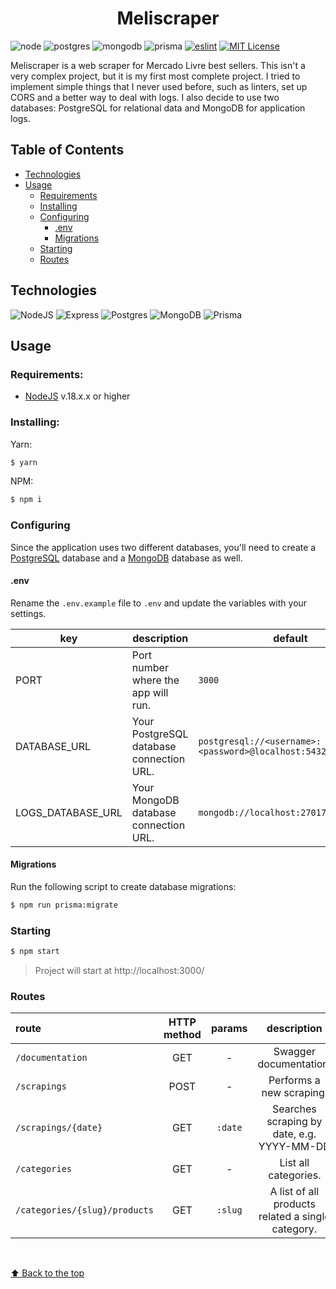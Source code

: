 <h1 align="center"> Meliscraper</h1>

![node](https://img.shields.io/static/v1?label=node&message=18.14.0&color=2d3748&logo=node.js&style=flat-square)
![postgres](https://img.shields.io/static/v1?label=postgres&message=12.15&color=2d3748&logo=postgresql&style=flat-square)
![mongodb](https://img.shields.io/static/v1?label=mongodb&message=6.0.6&color=2d3748&logo=mongodb&style=flat-square)
![prisma](https://img.shields.io/static/v1?label=prisma&message=4.13.0&color=2d3748&logo=prisma&style=flat-square)
[![eslint](https://img.shields.io/badge/eslint-8.31.0-4b32c3?style=flat-square&logo=eslint)](https://eslint.org/)
[![MIT License](https://img.shields.io/badge/license-MIT-green?style=flat-square)](https://raw.githubusercontent.com/daspeon/meliscraper/main/LICENSE)

Meliscraper is a web scraper for Mercado Livre best sellers. This isn't a very complex project, but it is my first most complete project. I tried to implement simple things that I never used before, such as linters, set up CORS and a better way to deal with logs. I also decide to use two databases: PostgreSQL for relational data and MongoDB for application logs.

## Table of Contents

- [Technologies](#technologies)
- [Usage](#usage)
  - [Requirements](#requirements)
  - [Installing](#installing)
  - [Configuring](#configuring)
    - [.env](#env)
    - [Migrations](#migrations)
  - [Starting](#starting)
  - [Routes](#routes)
    <br/>

## Technologies

![NodeJS](https://img.shields.io/badge/node.js-6DA55F?style=for-the-badge&logo=node.js&logoColor=white)
![Express](https://img.shields.io/badge/express.js-%23404d59.svg?style=for-the-badge&logo=express&logoColor=%2361DAFB)
![Postgres](https://img.shields.io/badge/postgres-%23316192.svg?style=for-the-badge&logo=postgresql&logoColor=white)
![MongoDB](https://img.shields.io/badge/MongoDB-%234ea94b.svg?style=for-the-badge&logo=mongodb&logoColor=white)
![Prisma](https://img.shields.io/badge/Prisma-3982CE?style=for-the-badge&logo=Prisma&logoColor=white)

## Usage

### **Requirements:**

- [NodeJS](https://nodejs.org/en) v.18.x.x or higher

### **Installing:**

Yarn:

```bash
$ yarn
```

NPM:

```bash
$ npm i
```

### **Configuring**

Since the application uses two different databases, you'll need to create a [PostgreSQL](https://www.postgresql.org/) database and a [MongoDB](https://www.mongodb.com/) database as well.

#### **.env**

Rename the `.env.example` file to `.env` and update the variables with your settings.

| key               | description                              | default                                                        |
| ----------------- | ---------------------------------------- | -------------------------------------------------------------- |
| PORT              | Port number where the app will run.      | `3000`                                                         |
| DATABASE_URL      | Your PostgreSQL database connection URL. | `postgresql://<username>:<password>@localhost:5432/<database>` |
| LOGS_DATABASE_URL | Your MongoDB database connection URL.    | `mongodb://localhost:27017/<database>`                         |

#### **Migrations**

Run the following script to create database migrations:

```bash
$ npm run prisma:migrate
```

### **Starting**

```bash
$ npm start
```

> Project will start at http://localhost:3000/

### **Routes**

| route                         | HTTP method | params  |                    description                    |
| :---------------------------- | :---------: | :-----: | :-----------------------------------------------: |
| `/documentation`              |     GET     |    -    |              Swagger documentation.               |
| `/scrapings`                  |    POST     |    -    |             Performs a new scraping.              |
| `/scrapings/{date}`           |     GET     | `:date` |    Searches scraping by date, e.g. YYYY-MM-DD     |
| `/categories`                 |     GET     |    -    |               List all categories.                |
| `/categories/{slug}/products` |     GET     | `:slug` | A list of all products related a single category. |

<br/>

[⬆ Back to the top](#-meliscraper)
